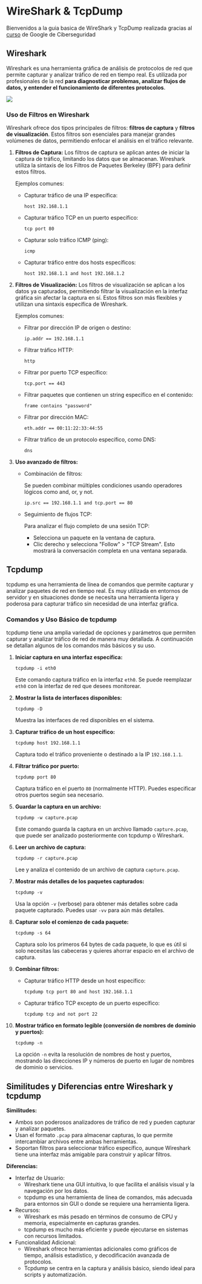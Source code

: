 # WireShark & TcpDump

Bienvenidos a la guia basica de WireShark y TcpDump realizada gracias al [curso](https://www.coursera.org/learn/detection-and-response) de Google de Ciberseguridad 

## **Wireshark**

Wireshark es una herramienta gráfica de análisis de protocolos de red que permite capturar y analizar tráfico de red en tiempo real. Es utilizada por profesionales de la red **para diagnosticar problemas, analizar flujos de datos, y entender el funcionamiento de diferentes protocolos**.

<img align="center" src="/img/1ºimagenn.PNG"  />

### **Uso de Filtros en Wireshark**

Wireshark ofrece dos tipos principales de filtros: **filtros de captura** y **filtros de visualización**. Estos filtros son esenciales para manejar grandes volúmenes de datos, permitiendo enfocar el análisis en el tráfico relevante.



1. **Filtros de Captura:** Los filtros de captura se aplican antes de iniciar la captura de tráfico, limitando los datos que se almacenan. Wireshark utiliza la sintaxis de los Filtros de Paquetes Berkeley (BPF) para definir estos filtros.

   Ejemplos comunes:

   - Capturar tráfico de una IP específica:

     ```
     host 192.168.1.1
     ```

   - Capturar tráfico TCP en un puerto específico:

     ```
     tcp port 80
     ```

   - Capturar solo tráfico ICMP (ping):

     ```
     icmp
     ```

   - Capturar tráfico entre dos hosts específicos:

     ```
     host 192.168.1.1 and host 192.168.1.2
     ```

2. **Filtros de Visualización:** Los filtros de visualización se aplican a los datos ya capturados, permitiendo filtrar la visualización en la interfaz gráfica sin afectar la captura en sí. Estos filtros son más flexibles y utilizan una sintaxis específica de Wireshark.

   Ejemplos comunes:

   - Filtrar por dirección IP de origen o destino:

     ```
     ip.addr == 192.168.1.1
     ```

   - Filtrar tráfico HTTP:

     ```
     http
     ```

   - Filtrar por puerto TCP específico:

     ```
     tcp.port == 443
     ```

   - Filtrar paquetes que contienen un string específico en el contenido:

     ```
     frame contains "password"
     ```

   - Filtrar por dirección MAC:

     ```
     eth.addr == 00:11:22:33:44:55
     ```

   - Filtrar tráfico de un protocolo específico, como DNS:

     ```
     dns
     ```

3. **Uso avanzado de filtros:**

   - Combinación de filtros:

      Se pueden combinar múltiples condiciones usando operadores lógicos como and, or, y not.

     ```
     ip.src == 192.168.1.1 and tcp.port == 80
     ```

   - Seguimiento de flujos TCP:

      Para analizar el flujo completo de una sesión TCP:

     - Selecciona un paquete en la ventana de captura.
     - Clic derecho y selecciona "Follow" > "TCP Stream". Esto mostrará la conversación completa en una ventana separada.

## **Tcpdump**

tcpdump es una herramienta de línea de comandos que permite capturar y analizar paquetes de red en tiempo real. Es muy utilizada en entornos de servidor y en situaciones donde se necesita una herramienta ligera y poderosa para capturar tráfico sin necesidad de una interfaz gráfica.

### **Comandos y Uso Básico de tcpdump**

tcpdump tiene una amplia variedad de opciones y parámetros que permiten capturar y analizar tráfico de red de manera muy detallada. A continuación se detallan algunos de los comandos más básicos y su uso.

1. **Iniciar captura en una interfaz específica:**

   ```
   tcpdump -i eth0
   ```

   Este comando captura tráfico en la interfaz `eth0`. Se puede reemplazar `eth0` con la interfaz de red que desees monitorear.

2. **Mostrar la lista de interfaces disponibles:**

   ```
   tcpdump -D
   ```

   Muestra las interfaces de red disponibles en el sistema.

3. **Capturar tráfico de un host específico:**

   ```
   tcpdump host 192.168.1.1
   ```

   Captura todo el tráfico proveniente o destinado a la IP `192.168.1.1`.

4. **Filtrar tráfico por puerto:**

   ```
   tcpdump port 80
   ```

   Captura tráfico en el puerto `80` (normalmente HTTP). Puedes especificar otros puertos según sea necesario.

5. **Guardar la captura en un archivo:**

   ```
   tcpdump -w capture.pcap
   ```

   Este comando guarda la captura en un archivo llamado `capture.pcap`, que puede ser analizado posteriormente con tcpdump o Wireshark.

6. **Leer un archivo de captura:**

   ```
   tcpdump -r capture.pcap
   ```

   Lee y analiza el contenido de un archivo de captura `capture.pcap`.

7. **Mostrar más detalles de los paquetes capturados:**

   ```
   tcpdump -v
   ```

   Usa la opción `-v` (verbose) para obtener más detalles sobre cada paquete capturado. Puedes usar `-vv` para aún más detalles.

8. **Capturar solo el comienzo de cada paquete:**

   ```
   tcpdump -s 64
   ```

   Captura solo los primeros 64 bytes de cada paquete, lo que es útil si solo necesitas las cabeceras y quieres ahorrar espacio en el archivo de captura.

9. **Combinar filtros:**

   - Capturar tráfico HTTP desde un host específico:

     ```
     tcpdump tcp port 80 and host 192.168.1.1
     ```

   - Capturar tráfico TCP excepto de un puerto específico:

     ```
     tcpdump tcp and not port 22
     ```

10. **Mostrar tráfico en formato legible (conversión de nombres de dominio y puertos):**

    ```
    tcpdump -n
    ```

    La opción `-n` evita la resolución de nombres de host y puertos, mostrando las direcciones IP y números de puerto en lugar de nombres de dominio o servicios.

## **Similitudes y Diferencias entre Wireshark y tcpdump**

**Similitudes:**

- Ambos son poderosos analizadores de tráfico de red y pueden capturar y analizar paquetes.
- Usan el formato `.pcap` para almacenar capturas, lo que permite intercambiar archivos entre ambas herramientas.
- Soportan filtros para seleccionar tráfico específico, aunque Wireshark tiene una interfaz más amigable para construir y aplicar filtros.

**Diferencias:**

- Interfaz de Usuario:
  - Wireshark tiene una GUI intuitiva, lo que facilita el análisis visual y la navegación por los datos.
  - tcpdump es una herramienta de línea de comandos, más adecuada para entornos sin GUI o donde se requiere una herramienta ligera.
- Recursos:
  - Wireshark es más pesado en términos de consumo de CPU y memoria, especialmente en capturas grandes.
  - tcpdump es mucho más eficiente y puede ejecutarse en sistemas con recursos limitados.
- Funcionalidad Adicional:
  - Wireshark ofrece herramientas adicionales como gráficos de tiempo, análisis estadístico, y decodificación avanzada de protocolos.
  - Tcpdump se centra en la captura y análisis básico, siendo ideal para scripts y automatización.

